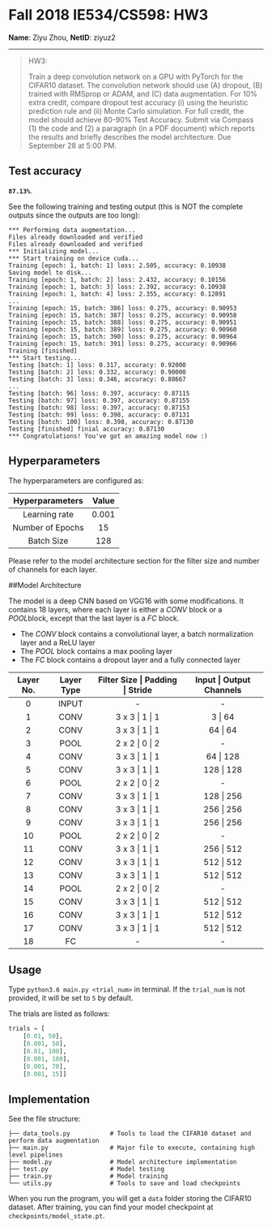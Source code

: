 # Fall 2018 IE534/CS598:  HW3

**Name**: Ziyu Zhou, 
**NetID**: ziyuz2

------

> HW3: 
>
> Train a deep convolution network on a GPU with PyTorch for the CIFAR10 dataset. The convolution network should use (A) dropout, (B) trained with RMSprop or ADAM, and (C) data augmentation. For 10% extra credit, compare dropout test accuracy (i) using the heuristic prediction rule and (ii) Monte Carlo simulation. For full credit, the model should achieve 80-90% Test Accuracy. Submit via Compass (1) the code and (2) a paragraph (in a PDF document) which reports the results and briefly describes the model architecture. Due September 28 at 5:00 PM.

## Test accuracy

**`87.13%`**. 

See the following training and testing output (this is NOT the complete outputs since the outputs are too long):

```
*** Performing data augmentation...
Files already downloaded and verified
Files already downloaded and verified
*** Initializing model...
*** Start training on device cuda...
Training [epoch: 1, batch: 1] loss: 2.505, accuracy: 0.10938
Saving model to disk...
Training [epoch: 1, batch: 2] loss: 2.432, accuracy: 0.10156
Training [epoch: 1, batch: 3] loss: 2.392, accuracy: 0.10938
Training [epoch: 1, batch: 4] loss: 2.355, accuracy: 0.12891
...
Training [epoch: 15, batch: 386] loss: 0.275, accuracy: 0.90953
Training [epoch: 15, batch: 387] loss: 0.275, accuracy: 0.90958
Training [epoch: 15, batch: 388] loss: 0.275, accuracy: 0.90951
Training [epoch: 15, batch: 389] loss: 0.275, accuracy: 0.90960
Training [epoch: 15, batch: 390] loss: 0.275, accuracy: 0.90964
Training [epoch: 15, batch: 391] loss: 0.275, accuracy: 0.90966
Training [finished]
*** Start testing...
Testing [batch: 1] loss: 0.317, accuracy: 0.92000
Testing [batch: 2] loss: 0.332, accuracy: 0.90000
Testing [batch: 3] loss: 0.346, accuracy: 0.88667
...
Testing [batch: 96] loss: 0.397, accuracy: 0.87115
Testing [batch: 97] loss: 0.397, accuracy: 0.87155
Testing [batch: 98] loss: 0.397, accuracy: 0.87153
Testing [batch: 99] loss: 0.398, accuracy: 0.87131
Testing [batch: 100] loss: 0.398, accuracy: 0.87130
Testing [finished] finial accuracy: 0.87130
*** Congratulations! You've got an amazing model now :)
```



## Hyperparameters

The hyperparameters are configured as:

| Hyperparameters  | Value |
| :--------------: | :---: |
|  Learning rate   | 0.001 |
| Number of Epochs |  15   |
|    Batch Size    |  128  |

Please refer to the model architecture section for the filter size and number of channels for each layer.



##Model Architecture

The model is a deep CNN based on VGG16 with some modifications. It contains 18 layers, where each layer is either a *CONV* block or a *POOL*block, except that the last layer is a _FC_ block.

* The _CONV_ block contains a convolutional layer, a batch normalization layer and a ReLU layer
* The _POOL_ block contains a max pooling layer
* The _FC_ block contains a dropout layer and a fully connected layer



| Layer No. | Layer Type | Filter Size \| Padding \| Stride | Input \| Output Channels |
| :-------: | :--------: | :------------------------------: | :----------------------: |
|     0     |   INPUT    |                -                 |            -             |
|     1     |    CONV    |         3 x 3 \| 1 \| 1          |         3 \| 64          |
|     2     |    CONV    |         3 x 3 \| 1 \| 1          |         64 \| 64         |
|     3     |    POOL    |         2 x 2 \| 0 \| 2          |            -             |
|     4     |    CONV    |         3 x 3 \| 1 \| 1          |        64 \| 128         |
|     5     |    CONV    |         3 x 3 \| 1 \| 1          |        128 \| 128        |
|     6     |    POOL    |         2 x 2 \| 0 \| 2          |            -             |
|     7     |    CONV    |         3 x 3 \| 1 \| 1          |        128 \| 256        |
|     8     |    CONV    |         3 x 3 \| 1 \| 1          |        256 \| 256        |
|     9     |    CONV    |         3 x 3 \| 1 \| 1          |        256 \| 256        |
|    10     |    POOL    |         2 x 2 \| 0 \| 2          |            -             |
|    11     |    CONV    |         3 x 3 \| 1 \| 1          |        256 \| 512        |
|    12     |    CONV    |         3 x 3 \| 1 \| 1          |        512 \| 512        |
|    13     |    CONV    |         3 x 3 \| 1 \| 1          |        512 \| 512        |
|    14     |    POOL    |         2 x 2 \| 0 \| 2          |            -             |
|    15     |    CONV    |         3 x 3 \| 1 \| 1          |        512 \| 512        |
|    16     |    CONV    |         3 x 3 \| 1 \| 1          |        512 \| 512        |
|    17     |    CONV    |         3 x 3 \| 1 \| 1          |        512 \| 512        |
|    18     |     FC     |                -                 |            -             |



## Usage

Type `python3.6 main.py <trial_num>` in terminal. If the `trial_num` is not provided, it will be set to `5` by default.

The trials are listed as follows:

```python
trials = [
    [0.01, 50],
    [0.001, 50],
    [0.01, 100],
    [0.001, 100],
    [0.001, 70],
    [0.001, 15]]
```



## Implementation

See the file structure:

```
├── data_tools.py			# Tools to load the CIFAR10 dataset and perform data augmentation
├── main.py					# Major file to execute, containing high level pipelines
├── model.py				# Model architecture implementation
├── test.py					# Model testing
├── train.py				# Model training
└── utils.py				# Tools to save and load checkpoints
```

When you run the program, you will get a `data` folder storing the CIFAR10 dataset. After training, you can find your model checkpoint at `checkpoints/model_state.pt`.



